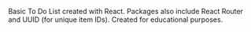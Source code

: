 Basic To Do List created with React.
Packages also include React Router and UUID (for unique item IDs).
Created for educational purposes.
